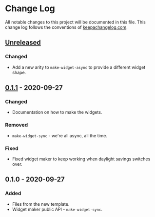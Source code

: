 # Change Log
All notable changes to this project will be documented in this file. This change log follows the conventions of [keepachangelog.com](http://keepachangelog.com/).

## [Unreleased]
### Changed
- Add a new arity to `make-widget-async` to provide a different widget shape.

## [0.1.1] - 2020-09-27
### Changed
- Documentation on how to make the widgets.

### Removed
- `make-widget-sync` - we're all async, all the time.

### Fixed
- Fixed widget maker to keep working when daylight savings switches over.

## 0.1.0 - 2020-09-27
### Added
- Files from the new template.
- Widget maker public API - `make-widget-sync`.

[Unreleased]: https://github.com/your-name/text-files/compare/0.1.1...HEAD
[0.1.1]: https://github.com/your-name/text-files/compare/0.1.0...0.1.1
